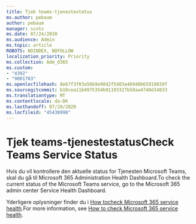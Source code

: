 ```yaml
---
title: Tjek teams-tjenestestatus
ms.author: pebaum
author: pebaum
manager: scotv
ms.date: 07/24/2020
ms.audience: Admin
ms.topic: article
ROBOTS: NOINDEX, NOFOLLOW
localization_priority: Priority
ms.collection: Adm_O365
ms.custom:
- "4392"
- "9001703"
ms.openlocfilehash: 8eb7f3f03a56b9e90d2f5483a46940b65910839f
ms.sourcegitcommit: b10cea11b4975354b91193327b58aa4740d34833
ms.translationtype: MT
ms.contentlocale: da-DK
ms.lasthandoff: 07/28/2020
ms.locfileid: "45438998"
---
```

# <a name="check-teams-service-status"></a><span data-ttu-id="ab8e9-102">Tjek teams-tjenestestatus</span><span class="sxs-lookup"><span data-stu-id="ab8e9-102">Check Teams Service Status</span></span>

<span data-ttu-id="ab8e9-103">Hvis du vil kontrollere den aktuelle status for Tjenesten Microsoft Teams, skal du gå til Microsoft 365 Administration Health Dashboard.</span><span class="sxs-lookup"><span data-stu-id="ab8e9-103">To check the current status of the Microsoft Teams service, go to the Microsoft 365 admin center Service Health Dashboard.</span></span>

<span data-ttu-id="ab8e9-104">Yderligere oplysninger finder du i [How tocheck Microsoft 365 service health](https://docs.microsoft.com/office365/enterprise/view-service-health).</span><span class="sxs-lookup"><span data-stu-id="ab8e9-104">For more information, see [How to check Microsoft 365 service health](https://docs.microsoft.com/office365/enterprise/view-service-health).</span></span>